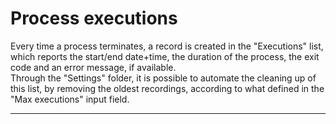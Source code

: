 # Process executions

Every time a process terminates, a record is created in the "Executions" list, which reports the start/end date+time, the duration of the process, the exit code and an error message, if available.  
Through the "Settings" folder, it is possible to automate the cleaning up of this list, by removing the oldest recordings, according to what defined in the "Max executions" input field.

---



